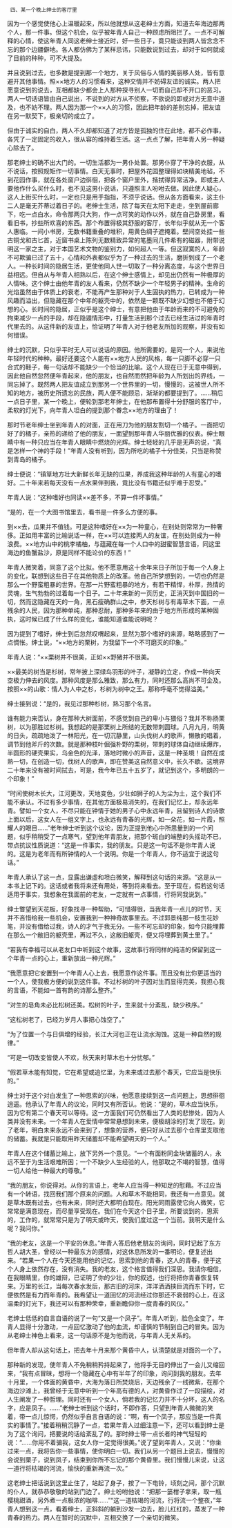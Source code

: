      四、某一个晚上绅士的客厅里 

   因为一个感觉使他心上温暖起来，所以他就想从这老绅士方面，知道去年海边那两个人，那一件事。但这个机会，似乎被年青人自己一种顾虑所阻拦了。一点不可解释的心情，使这年青人同这老绅士接近时，好一些日子，竟只能谈到两人皆念念不忘的那个边疆僻地。各人都仿佛为了某样忌讳，只能数说到过去，却对于如何就成了目前的种种，可不大提及。

   并且说到过去，也多数是提到那一个地方，关于风俗与人情的美丽移人处，皆有意避开其他事情。照××地方人的习惯看来，这种交情并不妨碍友谊的诚实。两人把愿意说到的说去，互相都缺少都会上人那种探寻别人一切而自己却不开口的恶习。两人一切话语皆由自己说出，不说到的对方从不侦察，不欲说的即或对方无意中道及，也不妨不理。两人因为那一个××人的习惯，因此把年龄的差别忘掉，把友谊在另一默契下，极亲切的成立了。

   但由于诚实的自白，两人不久却都知道了对方皆是孤独的住在此地，都不必作事，各凭了一定固定的收入，很从容的维持着生活。这一点点了解，把年青人另一种疑心除去了。

   那老绅士的确不出大门的。一切生活都为一男仆处置。那男仆穿了干净的衣服，从不说话，按照规矩作一切事情。白天无事时，把屋外花园整理得如块精美地毡，不到花园作事，就在各处窗户边徘徊，把各个窗户里外，揩拭得异常洁净。即或主人要他作什么买什么时，也不见这男仆说话，只遵照主人吩咐去做。因此使人疑心，这人上街买什么时，一定也只是用手指指，不须乎说话。但从各方面看来，这主仆二人是毫无芥蒂过着日子的。老绅士生活，除了每天在太阳下走走，坐到屋前廊下，吃一点白水，命令那两只大狗，作一点可笑的动作以外，就在自己卧房里，看看旧书，抄些所欢喜的东西。那个布置得极其舒服的客厅，长年似乎就从无一个客人惠临。一间小书房，无数书籍重叠的堆积，用黄色绸子遮掩着。壁间空处挂一些古铜戈和古匕首，近窗书桌上陈列无数精致异常的笔墨同几件希有的磁器，附带说明这一家之主，对于本国艺术文物的鉴别力，如何超人一等。但这寂寞的人，年龄不可欺骗已过了五十，心情和外表都似乎为了一种过去的生活，磨折到成了一个老人。一种长时间的隐居生活，更使他同人世一切取了一种分离态度，与这个世界日益相远。但自从与年青人相熟以后，在这个绅士感情上，却见出仍然有一种极厚的人情味。这个绅士由他年青的友人看来，仍然不缺少一个年轻男子的精神。生命的光焰虽然由于体质上的衰老，不能再产生那种对于人生固执的热力，已转成为一种风趣而溢出，但隐藏在那个中年的躯壳中的，依然是一颗既不缺少幻想也不倦于幻想的心。长时间的隐居，正似乎是这个绅士，有意把他由于年龄而来的不可避免的拘束减少一点的手段，却在隐遁情形中，打量生活到那个过去已经生活过的年青时代里去的。从这件新的友谊上，恰证明了年青人对于他老友所加的观察，并没有如何错误。

   绅士的沉默，只似乎平时无人可以说话的原因。他所需要的，是同一个人，来说他年轻时代的种种。最好还要这个人能有××地方人民的风格，每一只脚不必穿一只合式的鞋子，每一句话却不能缺少一个恰当的比喻。这个人现在已于无意中得到，因此他自然忽然便年青起来，他的朋友，也自然而然把年龄为人所划出的界线，一同忘掉了。既然两人把友谊成立到那另一个世界里的一切，慢慢的，这被世人所不知的地方，被历史所遗忘的民族，两人便不能顾忌，渐渐的都要提到了。……稍后一点日子里，某一个晚上，便轮到那老年绅士，在他那布置得十分舒服的客厅中，柔软的灯光下，向年青人坦白的提到那个眷念××地方的理由了！

   那时节老年绅士坐到年青人的对面，正在用刀为他的朋友割切一个橘子。一面把切好了的橘子，亲热的递给了他的朋友，一面望到那年青人华丽优雅的仪表。绅士眼睛中有一种只应当在年青人眼睛中燃烧的光辉。绅士轻轻的几乎是无声的说，“真是怎样一个神的手段！”年青人没有听到，因为所吃的橘子十分佳美，只当是称赞到青岛的橘子。

   绅士便说：“镇筸地方壮大新鲜长年无缺的瓜果，养成我这种年龄的人有童心的嗜好。二十年来若每天没有一点水果伴到我，竟比没有书籍还似乎难于忍受。” 

   年青人说：“这种嗜好也同读××差不多，不算一件坏事情。” 

   “是的，在一个大图书馆里去，看书是一件多么方便的事。 

   到××去，瓜果并不值钱。可是这种嗜好在××为一种童心，在别处则常常为一种奢侈。正如用丰富的比喻说话一样，在××可以连接两人的友谊，在别处则成为一种浪费。××地方山中的桃李橘柚，与蕴藏在每一个人口中的甜蜜智慧言语，同这里海边的鱼蟹盐沙，原是同样不能论价的东西！” 

   年青人微笑着，同意了这个比拟。他不愿意用这十余年来日子所加于每一个人身上的变化，联想到这些日子在其他物质上的改革。他自己所梦想到的，一切也仍然是那么一个野蛮粗暴的世界。在那一片野蛮粗暴的地方，有若干精悍，朴厚，热情的灵魂，生气勃勃的过着每一个日子。二十年来新的一页历史，正消灭到中国旧的一切，然而这隐藏在天的一角，黑石瘦确群山之中，参天杉树与有毒草木下面，一点残余的人民，因为那种单纯，那种忍耐，那种多年来的由于地方所形成的某种固执，这时候已成了什么样的变化，谁能知道谁能说明呢？

   因为提到了嗜好，绅士到后忽然叹喟起来，显然为那个嗜好的来源，略略感到了一点惆怅。绅士说，“××地方的栗树，为我留下一个不可磨灭的印象。” 

   年青人说：“××栗树并不很美，正如××野猪并不很美。 

   ××最美的树当是杉树，常年披上深绿鸟羽形的叶子，凝静的立定，作成一种向天空极力伸去的风度。那种风度是那么雅致，那么有力，同时还那么高尚不可企及。按照××的山歌：情人为人中之杉，杉树为树中之王。那称呼毫不觉得溢美。” 

   绅士接到说：“是的，我见过那种杉树，熟习那个名言。 

   谁有能力来否认，身在那种大树面前，不感觉到自己的卑小与猥俗？我并不称扬栗树，以为那胜过杉树。我想起的是那栗树上所结的无数带刺圆球。八月九月，明黄的日头，疏疏地泼了一林阳光，在一切沉静里，山头伐树人的歌声，懒散的唱着，调节到他斧斤的次数。就是那种枝叶倔强朴野的栗树，带刺的球体自动继续爆炸，半圆形的硬壳果实，乌金色的光泽，落地时微小的声音，这是一种圣境！自然在成熟一切，在创造一切，伐树人的歌声，即在赞美这自然意义中，长久不歇。这境界二十年来没有被时间拭去，可是，我今年已五十五岁了，就记到这个，多明朗的一个印象！” 

   “时间使树木长大，江河更改，天地变色，少壮如狮子的人为尘为土，这个我们不能不承认。不过有多少事情，在其他方面极易消失的，在我们记忆上，却永远年青。譬如一个女人，不尽只能在钟情于她的男子心中永远年青，且留到诗人的诗歌上面以后，这女人在一组文字上，也永远有青春的光辉，如一朵花，如一片霞，照耀人的眼目……”老年绅士听到这个议论，因为正提到他心中所思量到的一个问题，似乎稍稍受了一点寒气，望到他年青朋友，把那个斑白的端整的头摇动不已，带点抗议性质说道：“这是一件事实，我的朋友。只是这一句话不是你年青人说的。这是为老年而有所钟情的人一个说明。你是一个年青人，你不适宜于说这句话。” 

   年青人承认了这一点，显露出谦虚和坦白微笑，解释到这句话的来源。“这是从一本书上记下的。这话或者我将来还有用处，等到将来看去。至于现在，假若这句话适用于事实，我想象在我面前的老友，一定就有一点事情，行将同我说到。” 

   绅士瞥望到天花板，好象找寻一种帮助，“可惜得很，当我年青一点儿的时节，天并不吝惜给我一些机会，安置我到一种神奇故事里去。不过郭景纯那一枝生花妙笔，并没有借给过我，诗人的才气于我无分。一些不可忘却的印象，如今只能埋葬在那么一个敝旧的躯壳里，再过不久，这敝旧躯壳，便又将埋葬到黄土里了。” 

   “若我有幸福可以从老友口中听到这个故事，这故事行将同样的纯洁的保留到这一个年青一点的心上，重新放出一种光辉。” 

   “我愿意把它安置到一个年青人心上去，我愿意作这件事。而且没有比你更适当的一个人，使我极方便的说到这件事。不过杉树的叶子因对生而显得完美，我担心我的言语，不能如一首有韵的诗那么整齐。” 

   “对生的皂角未必比松树还美。松树的叶子，生来就十分紊乱，缺少秩序。” 

   “这松树老了，已经为岁月人事把心蚀空了。” 

   “为了位置一个与日俱增的经验，长江大河也正在让流水淘蚀。这是一种自然的规律。” 

   “可是一切改变皆使人不欢，秋天来时草木也十分忧郁。” 

   “假若草木能有知觉，它在希望或追忆里，为未来或过去那个春天，它应当是快乐的。” 

   绅士对于这个对白发生了一种思索的兴味，他愿意接续到这一点问题上，思想徘徊逍遥。他承认了年青人的议论，同时又有所否认。他说：“是的，草木应当快乐，因为它有第二个春天可以等待。这一方面我们可仍然看出了人类的悲惨处，因为人类并没有未来。一个年青人在爱情中常常悬想到未来，便极胡涂的打发了现在。到了老年，明白未来永远不会来到了，想象的营养，便只好从过去那个仓库里支取他的储蓄。我就是只能取用昨天储蓄却不能希望明天的一个人。” 

   年青人在这个储蓄比喻上，放下另外一个意见。“一个有面粉同金块储蓄的人，永远不至于为生活艰难所困；一个不缺少人生经验的人，他那取之不竭的智慧，值得一切人给他一种最大的尊敬。” 

   “我的朋友，你说得对。从你的言语上，老年人应当得一种知足的慰藉。不过应当有一个转语，找回我们那个原来的问题。人和草木不能相同，我还有一点意见。就是草木既有过去，也有未来，同时还大都明白现在。阳光同雨露使它向人微笑，它常常是满意现在，而尽量享受现在。我们在今天这个日子里，所要谈到的，思索的，工作的，就常常只是为了明天或昨天，使我们度过这一个当前。我明天是什么呢？我问你。” 

   “我的老友，这是一个平安的休息。”年青人答后他老朋友的询问，同时记起了东方哲人胡大圣，曾经以一种最东方的感情，对这休息所发的一番明论，便复述出来。“若果一个人在今天还能用他的记忆，思索到他的青春，这人的青春，便于这个人身上依然存在，没有消失。我的老友，这个格言值得我们深思。我请你相信，在我眼睛里，你的雄辩，已证明了你的少壮，你的叙述，也行将把你青春恢复转来。万里的长江，当每次春水发后，那古旧的河床，洋洋洒洒挟巨流而东下时，它便依然是有力而年青的。我希望让一道回忆的河流经过你那还不衰弱的心上，在这温柔的灯光下，我还可以有那种荣幸，重新瞻仰你一度青春的风仪。” 

   老绅士低低的自言自语的说了一句“又是一个凤子”。年青人听到，脸色全变了。年青人显得十分激动，一点回忆激动了他的血流，却谨慎的节制到自己的冒失。因为从老绅士神色上看来，这一句话原不是为他而说，与年青人无关系的。

   但年青人却从这句话上，把去年十月来那个黄昏中人，认清楚就是对面的一个了。 

   那种新的发现，使年青人不免稍稍矜持起来了，他将手无目的伸出了一会儿又缩回来，“我有点冒昧，想将一个隐藏在心中有半年了的印象，询问到我的朋友。去年十月里，一个体面的黄昏中，大海为落日所焚烧后，天边残余了一线微紫，在那个海边沙滩上，我曾经于无意中听到一个年高有德的人，对黄昏作过了一段描绘，对人生阐发了一种哲理。同时还有一个女人，倘若我的记忆力并不十分坏，这人的名字，应是凤子。……”老绅士听到这个话时，不即作答，只望到年青人微微的笑着，带一点儿惊愕，仍然似乎自言自语的说：“啊，有一个凤子，那应当是一件真实的事情了。”接着稍稍沉静了一点，若果年青人过细注意一下，还可以看到绅士是为了这个询问，把要说的话给紊乱了的。那时绅士带一点长者的神气轻轻的说：“……你用不着骗我，这女人你一定觉得很美。”说了望到年青人，又说：“你坐过来一点，我将告你一些事情，使你明白一切。我们从另一个题目上说去，慢慢的会说到栗子，说到凤子，结束到你所不忘记的那个黄昏里。我们慢慢儿来说，让这一道行将枯竭的河流，愉快的重新再流一次。” 

   这老绅士把话说到这里止住了，站起了身子，按了一下电铃，顷刻之间，那个沉默的仆人，就恭恭敬敬的站到门边了。绅士吩咐他说：“把那一篓柑子拿来，取一瓶樱桃甜酒，另外煮一点极浓的咖啡……”“这一道枯竭的河流，行将流一个整夜，”年青人想到这一点，看着绅士，正斜斜的躺到沙发一边去，脸儿红红的，蒸发了一种青春的热力。两人在暂时的沉默中，互相交换了一个亲切的微笑。

